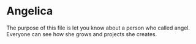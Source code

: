 # Angelica
The purpose of this file is let you know about a person who called angel.
Everyone can see how she grows and projects she creates.
